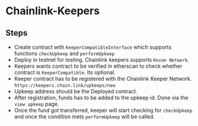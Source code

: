 # Chainlink-Keepers

## Steps

- Create contract with `KeeperCompatibleInterface` which supports functions `checkUpkeep` and `performUpkeep`
- Deploy in testnet for testing. Chainlink keepers supports `Kovan Network`. 
- Keepers wants contract to be verified in etherscan to check whether contract is `KeeperCompatible`. Its optional.
- Keeper contract has to be registered with the Chainlink Keeper Network. `https://keepers.chain.link/upkeeps/new`
- Upkeep address should be the Deployed contract.
- After registration, funds has to be added to the upkeep id. Done via the `view upkeep` page.
- Once the fund got transferred, keeper will start checking for `checkUpkeep` and once the condition mets `performUpkeep` will be called.